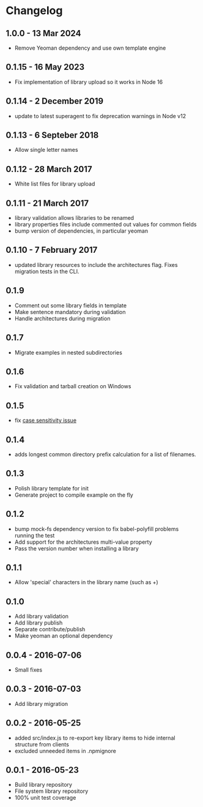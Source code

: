 # Changelog

## 1.0.0 - 13 Mar 2024

- Remove Yeoman dependency and use own template engine

## 0.1.15 - 16 May 2023

- Fix implementation of library upload so it works in Node 16

## 0.1.14 - 2 December 2019

- update to latest superagent to fix deprecation warnings in Node v12

## 0.1.13 - 6 Septeber 2018

- Allow single letter names

## 0.1.12 - 28 March 2017

- White list files for library upload

## 0.1.11 - 21 March 2017

- library validation allows libraries to be renamed
- library properties files include commented out values for common fields
- bump version of dependencies, in particular yeoman

## 0.1.10 - 7 February 2017

- updated library resources to include the architectures flag. Fixes migration tests in the CLI.

## 0.1.9

- Comment out some library fields in template
- Make sentence mandatory during validation
- Handle architectures during migration

## 0.1.7

- Migrate examples in nested subdirectories

## 0.1.6

- Fix validation and tarball creation on Windows

## 0.1.5

- fix [case sensitivity issue](https://github.com/particle-iot/particle-library-manager/issues/17)

## 0.1.4

- adds longest common directory prefix calculation for a list of filenames. 

## 0.1.3

- Polish library template for init
- Generate project to compile example on the fly

## 0.1.2

- bump mock-fs dependency version to fix babel-polyfill problems running the test
- Add support for the architectures multi-value property
- Pass the version number when installing a library

## 0.1.1

- Allow 'special' characters in the library name (such as +)

## 0.1.0

- Add library validation
- Add library publish
- Separate contribute/publish
- Make yeoman an optional dependency


## 0.0.4 - 2016-07-06

- Small fixes

## 0.0.3 - 2016-07-03

- Add library migration

## 0.0.2 - 2016-05-25

- added src/index.js to re-export key library items to hide internal structure from clients
- excluded unneeded items in .npmignore


## 0.0.1 - 2016-05-23

- Build library repository
- File system library repository
- 100% unit test coverage


